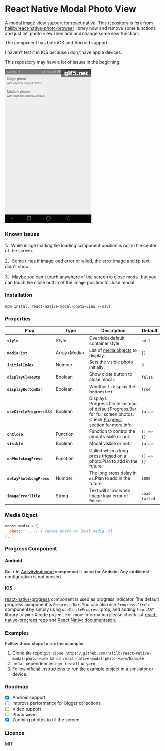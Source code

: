 # React Native Modal Photo View

A modal image view support for react-native. This repository is fork from [halilb/react-native-photo-browser](https://github.com/halilb/react-native-photo-browser) library now and remove some functions and just left photo view.Then add and change some new functions.

The component has both iOS and Android support .

I haven't test it in IOS because i don,t have apple devices.

This repository may have a lot of issues in the beginning.

![](screenshots/screenshot.gif)

### Known issues
1、While image loading,the loading component position is not in the center of the screen.

2、Some times if image load error or failed, the error image and tip text didn't show.

3、Maybe you can't touch anywhere of the screen to close modal, but you can touch the close button of the image position to close modal

### Installation 
```npm install react-native-modal-photo-view --save```

### Properties

| Prop | Type | Description | Default |
|---|---|---|---|
|**`style`**|Style|Overrides default container style.|`null`|
|**`mediaList`**|Array\<Media\>|List of [media objects](#media-object) to display.|`[]`|
|**`initialIndex`**|Number|Sets the visible photo initially.|`0`|
|**`displayCloseBtn`**|Boolean|Show close button to close modal.|`false`|
|**`displayBottomBar`**|Boolean|Whether to display the bottom text.|`true`|
|**`useCircleProgress`**_iOS_|Boolean|Displays Progress.Circle instead of default Progress.Bar for full screen photos. Check [Progress](#progress-component) section for more info.|`false`|
|**`onClose`**|Function|Function to control the modal visible or not.|`() => {}`|
|**`visible`**|Boolean|Modal visible or not.|`false`|
|**`onPhotoLongPress`**|Function|Called when a long press trigged on a photo.Plan to add in the future|`() => {}`|
|**`delayPhotoLongPress`**|Number|The long press delay in `ms`.Plan to add in the future|`1000`|
|**`imageErrorTitle`**|String|Text will show when image load error or failed.|`Load failed`|

### Media Object

```js
const media = {
  photo: '', // a remote photo or local media url
};
```


### Progress Component

#### Android

Built-in [ActivityIndicator](https://facebook.github.io/react-native/docs/activityindicator.html) component is used for Android. Any additional configuration is not needed.

#### iOS

[react-native-progress](https://github.com/oblador/react-native-progress) component is used as progress indicator. The default progress component is `Progress.Bar`. You can also use `Progress.Circle` component by simply using `useCircleProgress` prop, and adding `ReactART` library to your Xcode project. For more information please check out [react-native-progress repo](https://github.com/oblador/react-native-progress#reactart-based-components) and [React Native documentation](http://facebook.github.io/react-native/docs/linking-libraries-ios.html#content).

### Examples

Follow those steps to run the example:

1. Clone the repo `git clone https://github.com/halilb/react-native-modal-photo-view && cd react-native-modal-photo-view/Example`
2. Install dependencies `npm install` or `yarn`
3. Follow [official instructions](https://facebook.github.io/react-native/docs/getting-started.html) to run the example project in a simulator or device.

### Roadmap
- [x] Android support
- [ ] Improve performance for bigger collections
- [ ] Video support
- [ ] Photo zoom
- [x] Zooming photos to fill the screen

### Licence
[MIT](http://opensource.org/licenses/mit-license.html)
